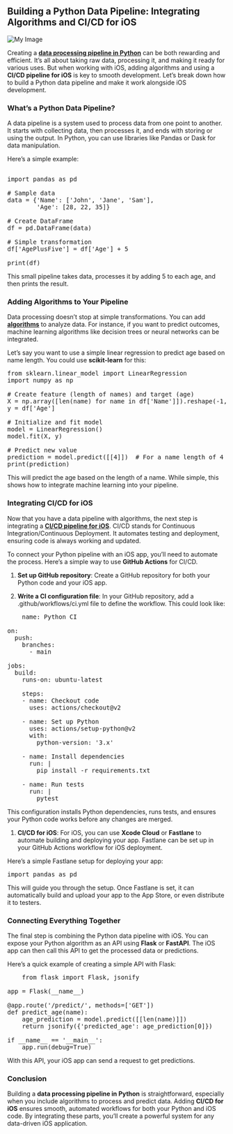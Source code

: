 Building a Python Data Pipeline: Integrating Algorithms and CI/CD for iOS
-------------------------------------------------------------------------
![My Image](https://i.postimg.cc/SxL9gWDf/23f88d25-592b-4b0a-a90f-1a5d155bba6d.png)

Creating a [**data processing pipeline in Python**](https://www.yourquorum.com/question/how-do-you-create-a-data-processing-pipeline-in-python?utm_source=github_sh&utm_medium=social_sh&utm_campaign=blog) can be both rewarding and efficient. It’s all about taking raw data, processing it, and making it ready for various uses. But when working with iOS, adding algorithms and using a **CI/CD pipeline for iOS** is key to smooth development. Let’s break down how to build a Python data pipeline and make it work alongside iOS development.

### What’s a Python Data Pipeline?

A data pipeline is a system used to process data from one point to another. It starts with collecting data, then processes it, and ends with storing or using the output. In Python, you can use libraries like Pandas or Dask for data manipulation.

Here’s a simple example:
<pre> 
import pandas as pd

# Sample data
data = {'Name': ['John', 'Jane', 'Sam'],
        'Age': [28, 22, 35]}

# Create DataFrame
df = pd.DataFrame(data)

# Simple transformation
df['AgePlusFive'] = df['Age'] + 5

print(df)
</pre>

This small pipeline takes data, processes it by adding 5 to each age, and then prints the result.

### Adding Algorithms to Your Pipeline

Data processing doesn’t stop at simple transformations. You can add [**algorithms**](https://en.wikipedia.org/wiki/Algorithm) to analyze data. For instance, if you want to predict outcomes, machine learning algorithms like decision trees or neural networks can be integrated.

Let’s say you want to use a simple linear regression to predict age based on name length. You could use **scikit-learn** for this:

<pre>
from sklearn.linear_model import LinearRegression
import numpy as np

# Create feature (length of names) and target (age)
X = np.array([len(name) for name in df['Name']]).reshape(-1, 1)
y = df['Age']

# Initialize and fit model
model = LinearRegression()
model.fit(X, y)

# Predict new value
prediction = model.predict([[4]])  # For a name length of 4
print(prediction)
</pre>

This will predict the age based on the length of a name. While simple, this shows how to integrate machine learning into your pipeline.

### Integrating CI/CD for iOS

Now that you have a data pipeline with algorithms, the next step is integrating a [**CI/CD pipeline for iOS**](https://www.yourquorum.com/question/how-to-set-up-a-ci-cd-pipeline-for-your-ios-app-using-fastlane-and-github-actions?utm_source=github_sh&utm_medium=social_sh&utm_campaign=blog). CI/CD stands for Continuous Integration/Continuous Deployment. It automates testing and deployment, ensuring code is always working and updated.

To connect your Python pipeline with an iOS app, you’ll need to automate the process. Here’s a simple way to use **GitHub Actions** for CI/CD.

1.  **Set up GitHub repository**: Create a GitHub repository for both your Python code and your iOS app.
    
2.  **Write a CI configuration file**: In your GitHub repository, add a .github/workflows/ci.yml file to define the workflow. This could look like:
    
<pre>
    name: Python CI

on:
  push:
    branches:
      - main

jobs:
  build:
    runs-on: ubuntu-latest

    steps:
    - name: Checkout code
      uses: actions/checkout@v2

    - name: Set up Python
      uses: actions/setup-python@v2
      with:
        python-version: '3.x'

    - name: Install dependencies
      run: |
        pip install -r requirements.txt

    - name: Run tests
      run: |
        pytest
</pre>

This configuration installs Python dependencies, runs tests, and ensures your Python code works before any changes are merged.

1.  **CI/CD for iOS**: For iOS, you can use **Xcode Cloud** or **Fastlane** to automate building and deploying your app. Fastlane can be set up in your GitHub Actions workflow for iOS deployment.
    
Here’s a simple Fastlane setup for deploying your app:

<pre>import pandas as pd</pre>

This will guide you through the setup. Once Fastlane is set, it can automatically build and upload your app to the App Store, or even distribute it to testers.

### Connecting Everything Together

The final step is combining the Python data pipeline with iOS. You can expose your Python algorithm as an API using **Flask** or **FastAPI**. The iOS app can then call this API to get the processed data or predictions.

Here’s a quick example of creating a simple API with Flask:

<pre>
    from flask import Flask, jsonify

app = Flask(__name__)

@app.route('/predict/<name>', methods=['GET'])
def predict_age(name):
    age_prediction = model.predict([[len(name)]])
    return jsonify({'predicted_age': age_prediction[0]})

if __name__ == '__main__':
    app.run(debug=True)
</pre>

With this API, your iOS app can send a request to get predictions.

### Conclusion

Building a **data processing pipeline in Python** is straightforward, especially when you include algorithms to process and predict data. Adding **CI/CD for iOS** ensures smooth, automated workflows for both your Python and iOS code. By integrating these parts, you’ll create a powerful system for any data-driven iOS application.
